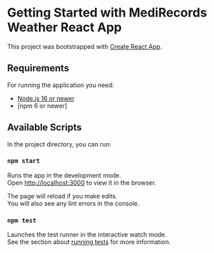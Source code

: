 # Getting Started with MediRecords Weather React App

This project was bootstrapped with [Create React App](https://github.com/facebook/create-react-app).

## Requirements

For running the application you need:

- [Node.js 16 or newer](https://nodejs.org/en/download/)
- [npm 6 or newer]

## Available Scripts

In the project directory, you can run:

### `npm start`

Runs the app in the development mode.\
Open [http://localhost:3000](http://localhost:3000) to view it in the browser.

The page will reload if you make edits.\
You will also see any lint errors in the console.

### `npm test`

Launches the test runner in the interactive watch mode.\
See the section about [running tests](https://facebook.github.io/create-react-app/docs/running-tests) for more information.
